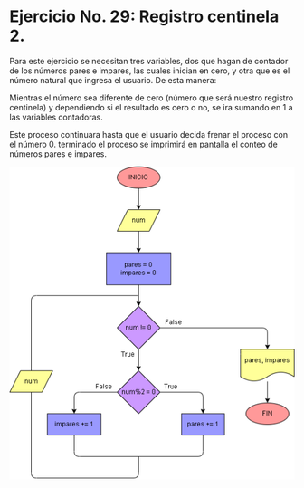 # Ejercicio No. 29: Registro centinela 2.

Para este ejercicio se necesitan tres variables, dos que hagan de contador de los números pares e impares, las cuales inician en cero, y otra que es el número natural que ingresa el usuario. De esta manera:

Mientras el número sea diferente de cero (número que será nuestro registro centinela) y dependiendo si el resultado es cero o no, se ira sumando en 1 a las variables contadoras. 

Este proceso continuara hasta que el usuario decida frenar el proceso con el número 0. terminado el proceso se imprimirá en pantalla el conteo de números pares e impares.

![Diagrama](diagrama.png "diagrama de flujo")